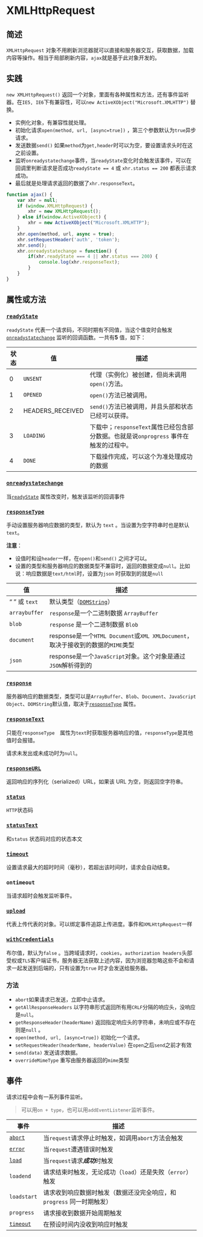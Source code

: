 # XMLHttpRequest

## 简述

`XMLHttpRequest` 对象不用刷新浏览器就可以直接和服务器交互，获取数据，加载内容等操作。相当于局部刷新内容，`ajax`就是基于此对象开发的。

## 实践

`new XMLHttpRequest()` 返回一个对象，里面有各种属性和方法，还有事件监听器。在`IE5, IE6`下有兼容性，可以`new ActiveXObject("Microsoft.XMLHTTP")` 替换。

- 实例化对象，有兼容性就处理。
- 初始化请求`open(method, url, [async=true])` ，第三个参数默认为`true`异步请求。
- 发送数据`send()` 如果`method`为`get,header`时可以为空，要设置请求头时在这之前设置。
- 监听`onreadystatechange`事件，当`readyState`变化时会触发该事件，可以在回调里判断请求是否成功`readyState == 4` 或 `xhr.status == 200` 都表示请求成功。
- 最后就是处理请求返回的数据了`xhr.responseText`。

```javascript 
function ajax() {
    var xhr = null;
    if (window.XMLHttpRequest) {
        xhr = new XMLHttpRequest();
    } else if(window.ActiveXObject) {
        xhr = new ActiveXObject("Microsoft.XMLHTTP");
    }
    xhr.open(method, url, async = true);
    xhr.setRequestHeader('auth', 'token');
    xhr.send();
    xhr.onreadystatechange = function() {
        if(xhr.readyState === 4 || xhr.status === 200) {
            console.log(xhr.responseText);
        }
    }
}
```

## 属性或方法

### [`readyState`](https://developer.mozilla.org/zh-CN/docs/Web/API/XMLHttpRequest/readyState)

`readyState` 代表一个请求码，不同时期有不同值，当这个值变时会触发[`onreadystatechange`](https://developer.mozilla.org/zh-CN/docs/Web/API/XMLHttpRequest/onreadystatechange) 监听的回调函数。一共有**5** 值，如下：

| 状态 | 值               | 描述                                                         |
| ---- | ---------------- | ------------------------------------------------------------ |
| 0    | `UNSENT`         | 代理（实例化）被创建，但尚未调用`open()`方法。               |
| 1    | `OPENED`         | `open()`方法已被调用。                                       |
| 2    | HEADERS_RECEIVED | `send()`方法已被调用，并且头部和状态已经可以获得。           |
| 3    | `LOADING`        | 下载中；`responseText`属性已经包含部分数据。也就是说`onprogress` 事件在触发的过程中。 |
| 4    | `DONE`           | 下载操作完成，可以这个为准处理成功的数据                     |

### [`onreadystatechange`](https://developer.mozilla.org/zh-CN/docs/Web/API/XMLHttpRequest/onreadystatechange)

当[`readyState`](https://developer.mozilla.org/zh-CN/docs/Web/API/XMLHttpRequest/readyState) 属性改变时，触发该监听的回调事件

### [`responseType`](https://developer.mozilla.org/zh-CN/docs/Web/API/XMLHttpRequest/responseType)

手动设置服务器响应数据的类型，默认为 `text` 。当设置为空字符串时也是默认`text`。

**注意**：

- 设值时和设`header`一样，在`open()`和`send()` 之间才可以。
- 设置的类型和服务器响应的数据类型不兼容时，返回的数据变成`null`。比如说：响应数据是`text/html`时，设置为`json` 时获取到的就是`null`

| 值            | 描述                                                         |
| ------------- | ------------------------------------------------------------ |
| “ ” 或 `text` | 默认类型（[`DOMString`](https://developer.mozilla.org/zh-CN/docs/Web/API/DOMString)） |
| `arraybuffer` | `response`是一个二进制数据 `ArrayBuffer`                     |
| `blob`        | `response` 是一个二进制数据 `Blob`                           |
| `document`    | response是一个`HTML Document`或`XML XMLDocument`，取决于接收到的数据的`MIME`类型 |
| `json`        | response是一个`JavaScript`对象。这个对象是通过`JSON`解析得到的 |



### [`response`](https://developer.mozilla.org/zh-CN/docs/Web/API/XMLHttpRequest/response) 

服务器响应的数据类型，类型可以是`ArrayBuffer`、`Blob`、`Document`、`JavaScript Object`、`DOMString`默认值，取决于[`responseType`](https://developer.mozilla.org/zh-CN/docs/Web/API/XMLHttpRequest/responseType) 属性。

### [`responseText`](https://developer.mozilla.org/zh-CN/docs/Web/API/XMLHttpRequest/responseText)

只能在`responseType`　属性为`text`时获取服务器响应的值，`responseType`是其他值时会报错。

请求未发出或未成功时为`null`。

### [`responseURL`](https://developer.mozilla.org/zh-CN/docs/Web/API/XMLHttpRequest/responseURL)

返回响应的序列化（serialized）URL，如果该 URL 为空，则返回空字符串。

### [`status`](https://developer.mozilla.org/zh-CN/docs/Web/API/XMLHttpRequest/status)

`HTTP`状态码

### [`statusText`](https://developer.mozilla.org/zh-CN/docs/Web/API/XMLHttpRequest/statusText)

和`status` 状态码对应的状态本文

### [`timeout`](https://developer.mozilla.org/zh-CN/docs/Web/API/XMLHttpRequest/timeout)

设置请求最大的超时时间（毫秒），若超出该时间时，请求会自动结束。

### `ontimeout`

当请求超时会触发监听事件。

### [`upload`](https://developer.mozilla.org/zh-CN/docs/Web/API/XMLHttpRequest/upload)

代表上传代表的对象。可以绑定事件追踪上传进度。事件和`XMLHttpRequest`一样

### [`withCredentials`](https://developer.mozilla.org/zh-CN/docs/Web/API/XMLHttpRequest/withCredentials)

布尔值，默认为`false` 。当跨域请求时，`cookies`，`authorization headers`头部受权或`TLS`客户端证书，服务器无法获取上述内容，因为浏览器忽略这些不会和请求一起发送到后端的，只有设置为`true` 时才会发送给服务器。

### 方法

- `abort`如果请求已发送，立即中止请求。
- `getAllResponseHeaders` 以字符串形式返回所有用`CRLF`分隔的响应头，没响应是`null`。
- `getResponseHeader(headerName)` 返回指定响应头的字符串，未响应或不存在则是`null` 。
- `open(method, url, [async=true])` 初始化一个请求。
- `setRequestHeader(headerName, headerValue)` 在`open`之后`send`之前才有效
- `send(data)` 发送请求数据。
- `overrideMimeType` 重写由服务器返回的`mime`类型

## 事件

请求过程中会有一系列事件监听。

> 可以用`on + type`，也可以用`addEventListener`监听事件。

| 事件                                                         | 描述                                                         |
| ------------------------------------------------------------ | ------------------------------------------------------------ |
| [`abort`](https://developer.mozilla.org/zh-CN/docs/Web/API/XMLHttpRequest/abort_event) | 当`request`请求停止时触发，如调用`abort`方法会触发           |
| [`error`](https://developer.mozilla.org/zh-CN/docs/Web/API/XMLHttpRequest/error_event) | 当`request`遭遇错误时触发                                    |
| [`load`](https://developer.mozilla.org/zh-CN/docs/Web/API/XMLHttpRequest/load_event) | 当`request`请求***成功***时触发                              |
| `loadend`                                                    | 请求结束时触发，无论成功（`load`）还是失败（`error`）触发    |
| `loadstart`                                                  | 请求收到响应数据时触发（数据还没完全响应，和`progress` 同一时期触发） |
| `progress`                                                   | 请求接收到数据开始周期触发                                   |
| [`timeout`](https://developer.mozilla.org/zh-CN/docs/Web/API/XMLHttpRequest/timeout_event) | 在预设时间内没收到响应时触发                                 |

